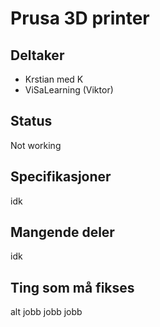 # Prusa 3D printer

## Deltaker
- Krstian med K
- ViSaLearning (Viktor)

## Status
Not working
## Specifikasjoner
idk
## Mangende deler
idk

## Ting som må fikses
alt jobb jobb jobb

